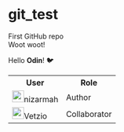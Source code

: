 # git_test
First GitHub repo  
Woot woot!

Hello <strong>Odin</strong>! :bird:

<table>
    <tr>
        <th>User</th>
        <th>Role</th>
    </tr>
    <tr>
        <td><img src="https://avatars.githubusercontent.com/u/5631091?s=48&amp;v=4" alt="@nizarmah" size="24" height="24" width="24" data-view-component="true" class="avatar circle d-inline-block mr-2">nizarmah</td>
        <td>Author</td>
    </tr>
    <tr>
        <td><img data-test-selector="commits-avatar-stack-avatar-image" src="https://avatars.githubusercontent.com/u/130604688?s=48&amp;v=4" width="24" height="24" alt="@Vetzio" class=" avatar-user">Vetzio</td>
        <td>Collaborator</th>
    </tr>
</table>